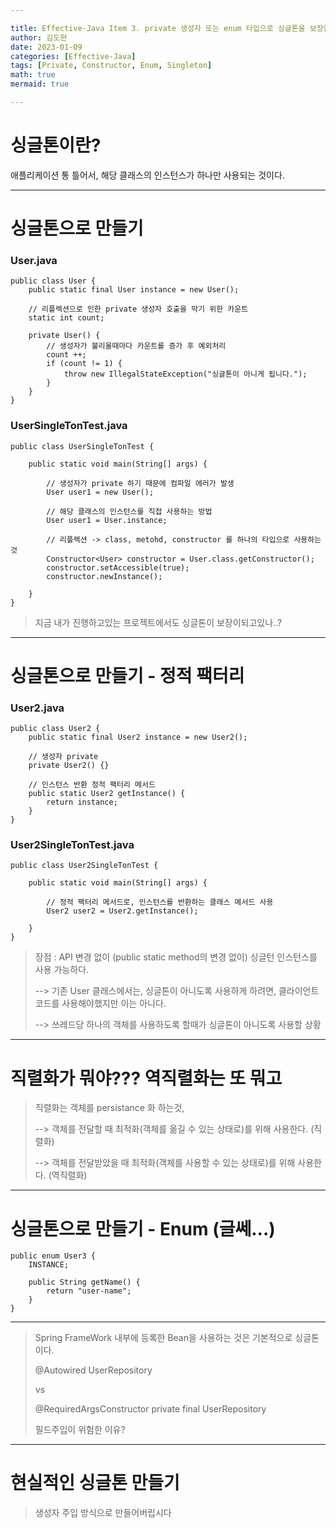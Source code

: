 ```yaml
---

title: Effective-Java Item 3. private 생성자 또는 enum 타입으로 싱글톤을 보장할 것
author: 김도현
date: 2023-01-09
categories: [Effective-Java]
tags: [Private, Constructor, Enum, Singleton]
math: true
mermaid: true

---
```


# 싱글톤이란?

애플리케이션 통 틀어서, 해당 클래스의 인스턴스가 하나만 사용되는 것이다.

---

# 싱글톤으로 만들기


### User.java

    public class User {
        public static final User instance = new User();

        // 리플렉션으로 인한 private 생성자 호출을 막기 위한 카운트
        static int count;

        private User() {
            // 생성자가 불리울때마다 카운트를 증가 후 예외처리
            count ++;
            if (count != 1) {
                throw new IllegalStateException("싱글톤이 아니게 됩니다.");
            }
        }
    }

### UserSingleTonTest.java

    public class UserSingleTonTest {

        public static void main(String[] args) {

            // 생성자가 private 하기 때문에 컴파일 에러가 발생
            User user1 = new User();

            // 해당 클래스의 인스턴스를 직접 사용하는 방법
            User user1 = User.instance;

            // 리플렉션 -> class, metohd, constructor 를 하나의 타입으로 사용하는 것
            Constructor<User> constructor = User.class.getConstructor();
            constructor.setAccessible(true);
            constructor.newInstance();

        }
    }

> 지금 내가 진행하고있는 프로젝트에서도 싱글톤이 보장이되고있나..?

---

# 싱글톤으로 만들기 - 정적 팩터리

### User2.java

    public class User2 {
        public static final User2 instance = new User2();

        // 생성자 private
        private User2() {}

        // 인스턴스 반환 정적 팩터리 메서드
        public static User2 getInstance() {
            return instance;
        }
    }

### User2SingleTonTest.java

    public class User2SingleTonTest {

        public static void main(String[] args) {

            // 정적 팩터리 메서드로, 인스턴스를 반환하는 클래스 메서드 사용
            User2 user2 = User2.getInstance();

        }
    }

> 장점 : API 변경 없이 (public static method의 변경 없이) 싱글턴 인스턴스를 사용 가능하다.
>
> --> 기존 User 클래스에서는, 싱글톤이 아니도록 사용하게 하려면, 클라이언트 코드를 사용해야했지만 이는 아니다.
>
> --> 쓰레드당 하나의 객체를 사용하도록 할때가 싱글톤이 아니도록 사용할 상황

---

# 직렬화가 뭐야??? 역직렬화는 또 뭐고

> 직렬화는 객체를 persistance 화 하는것,
>
> --> 객체를 전달할 때 최적화(객체를 옮길 수 있는 상태로)를 위해 사용한다. (직렬화)
>
> --> 객체를 전달받았을 때 최적화(객체를 사용할 수 있는 상태로)를 위해 사용한다. (역직렬화)

---

# 싱글톤으로 만들기 - Enum (글쎄...)

    public enum User3 {
        INSTANCE;

        public String getName() {
            return "user-name";
        }
    }

---

> Spring FrameWork 내부에 등록한 Bean을 사용하는 것은 기본적으로 싱글톤이다.
>
> @Autowired UserRepository
>
> vs
>
> @RequiredArgsConstructor private final UserRepository
>
>
> 필드주입이 위험한 이유?
---

# 현실적인 싱글톤 만들기


> 생성자 주입 방식으로 만들어버립시다
